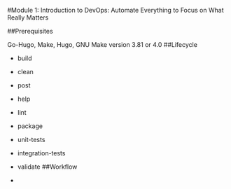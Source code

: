 #Module 1: Introduction to DevOps: Automate Everything to Focus on What Really Matters

##Prerequisites

Go-Hugo, Make, Hugo, GNU Make version 3.81 or 4.0
##Lifecycle

* build
* clean
* post
* help
* lint
* package
* unit-tests
* integration-tests
* validate
##Workflow

* 